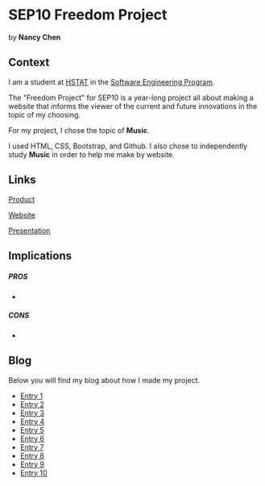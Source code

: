 # SEP10 Freedom Project
by **Nancy Chen**

## Context
I am a student at [HSTAT](https://www.hstat.org/) in the [Software Engineering Program](https://hstatsep.github.io/).

The "Freedom Project" for SEP10 is a year-long project all about making a website that informs the viewer of the current and future innovations in the topic of my choosing.

For my project, I chose the topic of **Music**.

I used HTML, CSS, Bootstrap, and Github. I also chose to independently study **Music** in order to help me make by website.

## Links

[Product]()

[Website](https://legendary-couscous-q7qrqxprv5j7c9jvp-8080.app.github.dev/index.html)

[Presentation]()

## Implications
##### PROS
*
##### CONS
*


## Blog
Below you will find my blog about how I made my project.

* [Entry 1](blog/entry01.md)
* [Entry 2](blog/entry02.md)
* [Entry 3](blog/entry03.md)
* [Entry 4](blog/entry04.md)
* [Entry 5](blog/entry05.md)
* [Entry 6](blog/entry06.md)
* [Entry 7](blog/entry07.md)
* [Entry 8](blog/entry08.md)
* [Entry 9](blog/entry09.md)
* [Entry 10](blog/entry10.md)
